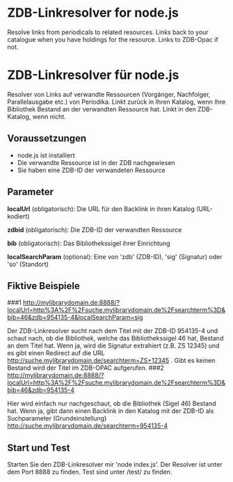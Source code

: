 # ZDB-Linkresolver for node.js
Resolve links from periodicals to related resources. Links back to your catalogue when you have holdings for the resource. Links to ZDB-Opac if not.


# ZDB-Linkresolver für node.js
Resolver von Links auf verwandte Ressourcen (Vorgänger, Nachfolger, Parallelausgabe etc.) von Periodika. Linkt zurück in Ihren Katalog, wenn Ihre Bibliothek Bestand an der verwandten Ressource hat. Linkt in den ZDB-Katalog, wenn nicht.

## Voraussetzungen
* node.js ist installiert
* Die verwandte Ressource ist in der ZDB nachgewiesen
* Sie haben eine ZDB-ID der verwandeten Ressource

## Parameter
__localUrl__ (obligatorisch): Die URL für den Backlink in ihren Katalog (URL-kodiert)

__zdbid__ (obligatorisch): Die ZDB-ID der verwandten Ressource

__bib__ (obligatorisch): Das Bibliothekssigel ihrer Einrichtung

__localSearchParam__ (optional): Eine von 'zdb' (ZDB-ID), 'sig' (Signatur) oder 'so' (Standort)

## Fiktive Beispiele
###1
http://mylibrarydomain.de:8888/?localUrl=http%3A%2F%2Fsuche.mylibrarydomain.de%2Fsearchterm%3D&bib=46&zdb=954135-4&localSearchParam=sig

Der ZDB-Linkresolver sucht nach dem Titel mit der ZDB-ID 954135-4 und schaut nach, ob die Bibliothek, welche das Bibliothekssigel 46 hat, Bestand an dem Titel hat. Wenn ja, wird die Signatur extrahiert (z.B. ZS 12345) und es gibt einen Redirect auf die URL http://suche.mylibrarydomain.de/searchterm=ZS+12345 . Gibt es keinen Bestand wird der Titel im ZDB-OPAC aufgerufen.
###2
http://mylibrarydomain.de:8888/?localUrl=http%3A%2F%2Fsuche.mylibrarydomain.de%2Fsearchterm%3D&bib=46&zdb=954135-4

Hier wird einfach nur nachgeschaut, ob die Bibliothek (Sigel 46) Bestand hat. Wenn ja, gibt dann einen Backlink in den Katalog mit der ZDB-ID als Suchparameter (Grundeinstellung)  http://suche.mylibrarydomain.de/searchterm=954135-4

## Start und Test
Starten Sie den ZDB-Linkresolver mir 'node index.js'. Der Resolver ist unter dem Port 8888 zu finden. Test sind unter /test/ zu finden.